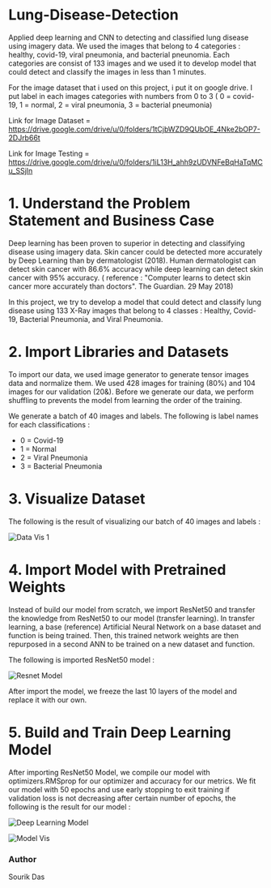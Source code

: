 # Lung-Disease-Detection
Applied deep learning and CNN to detecting and classified lung disease using imagery data. We used the images that belong to 4 categories : healthy, covid-19, viral pneumonia, and bacterial pneunomia. Each categories are consist of 133 images and we used it to develop model that could detect and classify the images in less than 1 minutes.

For the image dataset that i used on this project, i put it on google drive. I put label in each images categories with numbers from 0 to 3 ( 0 = covid-19, 1 = normal, 2 = viral pneumonia, 3 = bacterial pneumonia)

Link for Image Dataset = https://drive.google.com/drive/u/0/folders/1tCjbWZD9QUbOE_4Nke2bOP7-2DJrb66t

Link for Image Testing = https://drive.google.com/drive/u/0/folders/1iL13H_ahh9zUDVNFeBqHaTqMCu_SSjIn

# 1. Understand the Problem Statement and Business Case

Deep learning has been proven to superior in detecting and classifying disease using imagery data. Skin cancer could be detected more accurately by Deep Learning than by dermatologist (2018). Human dermatologist can detect skin cancer with 86.6% accuracy while deep learning can detect skin cancer with 95% accuracy. ( reference : "Computer learns to detect skin cancer more accurately than doctors". The Guardian. 29 May 2018)

In this project, we try to develop a model that could detect and classify lung disease using 133 X-Ray images that belong to 4 classes : Healthy, Covid-19, Bacterial Pneumonia, and Viral Pneumonia.

# 2. Import Libraries and Datasets

To import our data, we used image generator to generate tensor images data and normalize them. We used 428 images for training (80%) and 104 images for our validation (20&). Before we generate our data, we perform shuffling to prevents the model from learning the order of the training.

We generate a batch of 40 images and labels. The following is label names for each classifications :
- 0 = Covid-19
- 1 = Normal
- 2 = Viral Pneumonia
- 3 = Bacterial Pneumonia

# 3. Visualize Dataset

The following is the result of visualizing our batch of 40 images and labels :

![Data Vis 1](https://user-images.githubusercontent.com/107464383/196139006-108342eb-9732-496d-b88d-69e03fbb289a.PNG)

# 4. Import Model with Pretrained Weights

Instead of build our model from scratch, we import ResNet50 and transfer the knowledge from ResNet50 to our model (transfer learning). In transfer learning, a base (reference) Artificial Neural Network on a base dataset and function is being trained. Then, this trained network weights are then repurposed in a second ANN to be trained on a new dataset and function. 

The following is imported ResNet50 model :

![Resnet Model](https://user-images.githubusercontent.com/107464383/196141879-19edf406-0d88-4f59-ae5f-fa44e887fb84.PNG)

After import the model, we freeze the last 10 layers of the model and replace it with our own.

# 5. Build and Train Deep Learning Model

After importing ResNet50 Model, we compile our model with optimizers.RMSprop for our optimizer and accuracy for our metrics. We fit our model with 50 epochs and use early stopping to exit training if validation loss is not decreasing after certain number of epochs, the following is the result for our model :

![Deep Learning Model](https://user-images.githubusercontent.com/107464383/196143740-c3165150-0a01-49f9-b6e9-88691bf305e1.PNG)

![Model Vis](https://user-images.githubusercontent.com/107464383/196144913-91f78762-f1f2-414b-8cae-4d688d96983b.PNG)


### Author

Sourik Das





